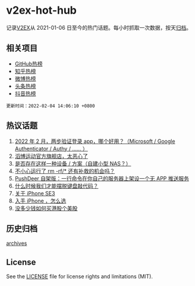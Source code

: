 # v2ex-hot-hub

 记录[V2EX](https://www.v2ex.com/)从 2021-01-06 日至今的热门话题。每小时抓取一次数据，按天[归档](archives)。
 
 ## 相关项目

- [GitHub热榜](https://github.com/snaildev/github-hot-hub)
- [知乎热榜](https://github.com/snaildev/zhihu-hot-hub)
- [微博热榜](https://github.com/snaildev/weibo-hot-hub)
- [头条热榜](https://github.com/snaildev/toutiao-hot-hub)
- [抖音热榜](https://github.com/snaildev/douyin-hot-hub)


 `更新时间：2022-02-04 14:06:10 +0800`

## 热议话题

1. [2022 年 2 月，两步验证登录 app，哪个好用？（Microsoft / Google Authenticator / Authy / …… ）](https://www.v2ex.com/t/831772)
1. [滔博运动官方旗舰店，太恶心了](https://www.v2ex.com/t/831782)
1. [是否存在这样一种设备 / 方案（自建小型 NAS？）](https://www.v2ex.com/t/831783)
1. [不小心运行了 rm -rf/* 还有补救的机会吗？](https://www.v2ex.com/t/831763)
1. [PushDeer 自架版：一行命令在你自己的服务器上架设一个无 APP 推送服务](https://www.v2ex.com/t/831778)
1. [什么时候我们才能摆脱键盘敲代码？](https://www.v2ex.com/t/831764)
1. [关于 iPhone SE3](https://www.v2ex.com/t/831826)
1. [入手 iPhone ，怎么选](https://www.v2ex.com/t/831780)
1. [没多少钱如何买港股个美股](https://www.v2ex.com/t/831766)

## 历史归档

[archives](archives)

## License

See the [LICENSE](LICENSE) file for license rights and limitations (MIT).
